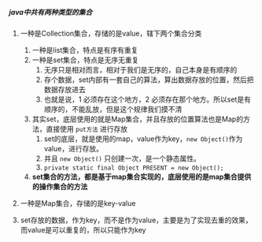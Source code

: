 
##### java中共有两种类型的集合
1. 一种是Collection集合，存储的是value，辖下两个集合分类
   1. 一种是list集合，特点是有序有重复
   2. 一种是set集合，特点是无序无重复
      1. 无序只是相对而言，相对于我们是无序的，自己本身是有顺序的
      2. 存个数据，set内部有一套自己的算法，算出数据存放的位置，然后把数据存放进去
      3. 也就是说，1 必须存在这个地方，2 必须存在那个地方。所以set是有顺序的，不能乱放，但是这个规律我们摸不清
   3. 其实set，底层使用的就是Map集合，并且存放的位置算法也是Map的方法，直接使用 `put方法` 进行存放
      1. set的底层，就是使用的map，value作为key，`new Object()`作为value，进行存放。
      2. 并且 `new Object()` 只创建一次，是一个静态属性。
      3. `private static final Object PRESENT = new Object();`
   4. **set集合的方法，都是基于map集合实现的，底层使用的是map集合提供的操作集合的方法**
   
  	
2. 一种是Map集合，存储的是key-value


3. set存放的数据，作为key，而不是作为value，主要是为了实现去重的效果，而value是可以重复的，所以只能作为key

